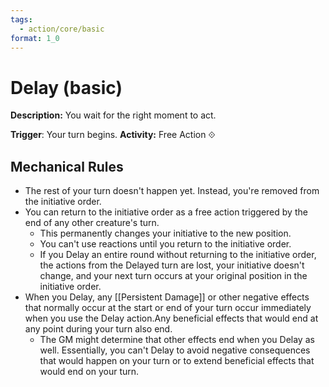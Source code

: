 ```yaml
---
tags:
  - action/core/basic
format: 1_0
---
```

# Delay (basic) [](#Actions "Free Action")

**Description:** You wait for the right moment to act.

**Trigger**: Your turn begins.
**Activity:** Free Action ⟐

## Mechanical Rules

- The rest of your turn doesn't happen yet. Instead, you're removed from the initiative order.
- You can return to the initiative order as a free action triggered by the end of any other creature's turn.
	- This permanently changes your initiative to the new position.
	- You can't use reactions until you return to the initiative order.
	- If you Delay an entire round without returning to the initiative order, the actions from the Delayed turn are lost, your initiative doesn't change, and your next turn occurs at your original position in the initiative order.
- When you Delay, any [[Persistent Damage]] or other negative effects that normally occur at the start or end of your turn occur immediately when you use the Delay action.Any beneficial effects that would end at any point during your turn also end.
	- The GM might determine that other effects end when you Delay as well. Essentially, you can't Delay to avoid negative consequences that would happen on your turn or to extend beneficial effects that would end on your turn.